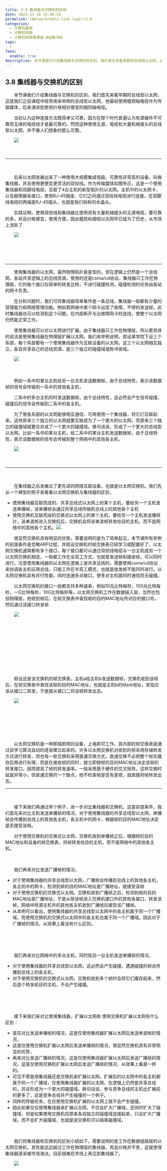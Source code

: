 ```yaml
---
title: 3.8 集线器与交换机的区别
date: 2023-11-16 15:49:52
permalink: /Network/data-link-layer/3.8
categories:
  - 计算机基础
  - 计算机网络
  - 计算机网络微课堂-B站教书匠
tags:
  - 
feed:
  enable: true
description: 本节课我们介绍集线器与交换机的区别，我们首先来看早期的总线型以太网，这是我们之前课程中经常用来举例的总线型以太网，他最初使用粗铜轴电缆作为传输媒体，后来演进到使用价格相对便宜的细同轴电缆。
---
```



## 3.8 集线器与交换机的区别

　　本节课我们介绍集线器与交换机的区别，我们首先来看早期的总线型以太网，这是我们之前课程中经常用来举例的总线型以太网，他最初使用粗铜轴电缆作为传输媒体，后来演进到使用价格相对便宜的细同轴电缆。
<!-- more -->

　　当初认为这种连接方法既简单又可靠，因为在那个时代普遍认为有源器件不可靠而无缘的电缆线才是最可靠的。然而这种使用无源、电缆和大量机械接头的总线型以太网，并不像人们想象的那么可靠。

　　![](https://image.peterjxl.com/blog/image-20211214194237-f1vvcv5.png)

　　‍

---

　　‍

　　后来以太网发展出来了一种使用大规模集成电路，可靠性非常高的设备，叫做集线器，并且使用更便宜更灵活的双绞线。作为传输媒体如图所示，这是一个使用集线器和双脚线电缆，互联了4台主机的新型拓扑的以太网。主机中的以太网卡，以及极限器各接口，使用RJ-45插座，它们之间通过双绞线电缆进行连接，在双脚线电缆的两端是RJ-45插头，也就是我们俗称的水晶头。

　　实践证明，使用双绞线和集线器比使用具有大量机械接头的无源电缆，要可靠的多，并且价格便宜，使用方便。因此粗缆和细缆以太网早已成为了历史，从市场上消失了

　　![](https://image.peterjxl.com/blog/image-20211214194340-cyvw3ul.png)

　　‍

　　‍

---

　　使用集线器的以太网，虽然物理拓扑是星型的，但在逻辑上仍然是一个总线网，各站共享逻辑上的总线资源，使用的还是csma/cd协议，集线器只工作在物理层，它的每个接口仅简单的转发比特，不进行碰撞检测，碰撞检测的任务由各站的网卡负责。

　　在分析问题时，我们可将集线器简单看作是一条总线，集线器一般都有少量的容错能力和网络管理功能。例如若网络中某个网卡出现了故障，不停的发送帧，此时集线器也可以检测到这个问题，在内部断开与出故障网卡的连线，使整个以太网仍然能正常工作。

　　使用集线器可以对以太网进行扩展。由于集线器只工作在物理层，所以更具体的说法是使用集线器在物理层扩展以太网。我们来举例说明，假设某学院下设三个系部，每个系部都有一个使用集线器作为互联设备的以太网，这三个以太网相互独立，各自共享自己的总线资源，是三个独立的碰撞域或称冲突域。

　　![](https://image.peterjxl.com/blog/image-20211214194633-xy9dnmq.png)

　　‍

　　例如一系中的某台主机给另一台主机发送数据帧，由于总线特性，表示该数据帧的信号会传输到一系中的其他各主机，

　　二系中的多台主机同时发送数据帧，由于总线特性，这必然会产生信号碰撞，碰撞后的信号会传输到二系中的各主机。

　　为了使各系部的以太网能够相互通信，可再使用一个集线器，将它们互联起来。这样原来三个独立的以太网就要互联成为了一个更大的以太网，而原来三个独立的碰撞域就要合并成了一个更大的碰撞域。换句话说，形成了一个更大的总线型以太网。比如一系中的某台主机，给二系中的某台主机发送数据帧，由于总线特性，表示该数据帧的信号会传输到整个网络中的其他各主机，

　　![](https://image.peterjxl.com/blog/image-20211214194831-qz5wf9h.png)

　　‍

---

　　‍

　　在集线器之后发展出了更先进的网络互联设备，也就是以太网交换机。我们先从一个典型的例子来看看以太网交换机与集线器的区别，

* 使用集线器互联而成的，共享总线式以太网上的某个主机，要给另一个主机发送单播帧，该单播帧会通过共享总线传输到总线上的其他各个主机
* 使用交换机互联而成的交换式以太网上的某个主机，要给另一个主机发送播帧针，该单波帧进入交换机后，交换机会将该单波帧转发给目的主机，而不是网络中的其他各个主机。![](https://image.peterjxl.com/blog/image-20211214194921-dd9v9ro.png)

　　很显然交换机具有明显的优势，需要说明的是为了简单起见，本节课所有举例的前提条件是忽略ARP过程，并假设交换机的帧交换表已经学习或配置好了，以太网交换机通常都有多个接口，每个接口都可以通过双绞线电缆与一台主机或另一个以太网交换机相连，一般都工作在全双工方式，也就是发送帧和接收帧，可以同时进行。注意使用集线器的以太网在逻辑上是共享总线的，需要使用csma/cd协议来协调各主机征用总线，只能工作在半双工模式，也就是收发帧不能同时进行。以太网交换机具有并行性能，同时连通多对接口，使多对主机能同时通信而无碰撞。

　　以太网交换机的接口一般都支持多种速率，例如10兆比特每秒，100兆比特每秒，一G比特每秒，10G比特每秒等。以太网交换机工作在数据链入层，当然也包括物理层，他收到帧后，在帧交换表中查找帧的目的MAC地址所对应的接口号，然后通过该接口转发帧

　　![](https://image.peterjxl.com/blog/image-20211214200618-zk29if9.png)

　　‍

　　‍

　　‍

　　‍

　　‍

　　假设这是该交换机的帧交换表，主机a给主机b发送数据帧，交换机收到该帧后，在帧交换表中查找该帧的目的MAC地址，也就是主机b的Mark地址，发现应该从接口二转发，于是就从接口二将该帧转发出去。

　　![](https://image.peterjxl.com/blog/image-20211214200658-tewo7ag.png)

　　‍

　　‍

　　‍

　　以太网交换机是一种即插即用的设备，上电即可工作。其内部的帧交换表是通过自学习算法自动的逐渐建立起来的。许多以太网交换机对收到的帧采用存储转发方式进行转发，但也有一些交换机采用直通交换方式，直通交换不必把整个帧先缓存后再进行处理，而是在接收帧的同时，就立即按帧的目的MAC地址决定该帧的转发接口，因而提高了帧的转发速率。一般采用基于硬件的交叉矩阵，这样交换时延就非常小，但直通交换的一个缺点，他不检查帧是否有差错，就直接将帧转发出去。

---

　　‍

　　接下来我们再通过举个例子，进一步对比集线器和交换机，这是前提条件。我们首先来对比主机发送单播帧的情况，对于使用集线器的共享总线型以太网，单播帧会传播到总线上的其他各主机，各主机中的网卡，根据帧的目的MAC地址决定是否接受该帧。

　　对于使用交换机的交换式以太网，交换机收到单播帧之后，根据帧的目的MAC地址和自身的帧交换表，将帧转发给目的主机，而不是网络中的其他各主机。

　　‍

　　我们再来对比发送广播帧的情况，

* 对于使用集线器的共享总线型以太网，广播帧会传播到总线上的其他各主机，各主机中的网卡，检测到帧的目的MAC地址是广播地址，就接受该帧
* 对于使用交换机的交换式以太网。交换机收到广播帧之后，检测到帧的目的MAC地址是广播地址，于是从除该帧进入交换机接口外的其他各接口，转发该帧，网络中除源主机外的其他各主机收到广播帧后接受该广播帧。
* 从本例可以看出，使用集线器的共享总线型以太网中的各主机属于同一个广播域，而使用交换机的交换式以太网中的各主机也属于同一个广播域。因此对于广播帧的情况，从效果上看没有什么区别。

　　‍

　　‍

　　我们再来对比网络中的多台主机，同时给另一台主机发送单播帧的情况，

* 对于使用集线器的共享总线型以太网，这必然会产生碰撞，遭遇碰撞的帧会传播到总线上的各主机，
* 对于使用交换机的交换式以太网，交换机收到多个帧时会将它们缓存起来，然后逐个转发给目的主机，不会产生碰撞。

　　‍

　　‍

　　接下来我们来对比使用集线器，扩展以太网和  使用交换机扩展以太网有什么区别：

* 首先对比发送单播帧的情况，这是仅使用集线器扩展以太网后发送单波帧的情况，
* 这是仅使用交换机扩展以太网后发送单播帧的情况，很显然交换机具有非常明显的优势，
* 再来对比发送广播帧的情况，这是仅使用集线器扩展以太网后发送广播帧的情况，这是仅使用交换机扩展以太网后发送广播帧的情况，从效果上看是一样的。
* 可见不管是用集线器还是交换机来扩展以太网，扩展后的以太网中的各主机都属于同一个广播域，仅使用集线器扩展的以太网，在逻辑上仍然是共享总线的，并且形成为一个更大的碰撞域。换句话说，参与竞争总线的主机比扩展前的更多了，这是竞争总线并产生碰撞的一个例子。
* 同样的传输任务，在仅使用交换机扩展的以太网上就不会产生碰撞。
* 因此如果仅仅使用集线器来扩展以太网，不仅会扩大广播域，还同时扩大了碰撞域，但是如果使用交换机将原来各自独立的碰撞域连接起来，只会扩大广播域，而不会扩大碰撞域，也就是说交换机可以隔离碰撞域，

　　‍

　　我们将集线器和交换机的区别小结如下，需要说明的是工作在数据链路层的以太网交换机，其性能远远超过工作在物理层的集线器，而且价格并不贵，这就使得集线器逐渐被市场淘汰。目前很难在市场上再见到集线器了。

　　![](https://image.peterjxl.com/blog/image-20211214201155-0fnlv6f.png)

　　‍